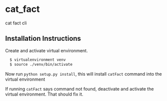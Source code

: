 # cat_fact
cat fact cli

## Installation Instructions

Create and activate virtual environment.

```bash
  $ virtualenvironment venv
  $ source ./venv/bin/activate
```
Now run `python setup.py install`, this will install `catFact` command into the virtual environment

If running `catFact` says command not found, deactivate and activate the virtual environment. That should fix it.
